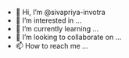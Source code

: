 - 👋 Hi, I’m @sivapriya-invotra
- 👀 I’m interested in ...
- 🌱 I’m currently learning ...
- 💞️ I’m looking to collaborate on ...
- 📫 How to reach me ...

<!---
sivapriya-invotra/sivapriya-invotra is a ✨ special ✨ repository because its `README.md` (this file) appears on your GitHub profile.
You can click the Preview link to take a look at your changes.
--->
